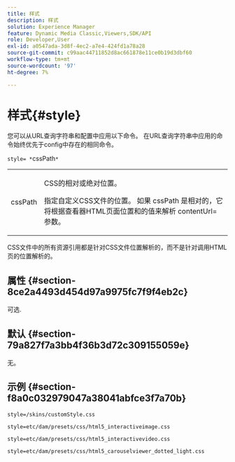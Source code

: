 ```yaml
---
title: 样式
description: 样式
solution: Experience Manager
feature: Dynamic Media Classic,Viewers,SDK/API
role: Developer,User
exl-id: a0547ada-3d8f-4ec2-a7e4-424fd1a78a28
source-git-commit: c99aac44711852d8ac661878e11ce0b19d3dbf60
workflow-type: tm+mt
source-wordcount: '97'
ht-degree: 7%

---
```


# 样式{#style}

您可以从URL查询字符串和配置中应用以下命令。 在URL查询字符串中应用的命令始终优先于config中存在的相同命令。

`style= *`cssPath`*`

<table id="table_F800F787CF0342749B934DAEB600C0EB"> 
 <tbody> 
  <tr> 
   <td colname="col1"> <p> <span class="codeph"> <span class="varname"> cssPath</span> </span> </p> </td> 
   <td colname="col2"> <p> CSS的相对或绝对位置。 </p> <p>指定自定义CSS文件的位置。 如果 <span class="codeph"><span class="varname"> cssPath</span></span> 是相对的，它将根据查看器HTML页面位置和的值来解析 <span class="codeph"> contentUrl=</span> 参数。 </p> </td> 
  </tr> 
 </tbody> 
</table>

CSS文件中的所有资源引用都是针对CSS文件位置解析的，而不是针对调用HTML页的位置解析的。

## 属性 {#section-8ce2a4493d454d97a9975fc7f9f4eb2c}

可选.

## 默认 {#section-79a827f7a3bb4f36b3d72c309155059e}

无。

## 示例 {#section-f8a0c032979047a38041abfce3f7a70b}

`style=/skins/customStyle.css`

`style=etc/dam/presets/css/html5_interactiveimage.css`

`style=etc/dam/presets/css/html5_interactivevideo.css`

`style=etc/dam/presets/css/html5_carouselviewer_dotted_light.css`
